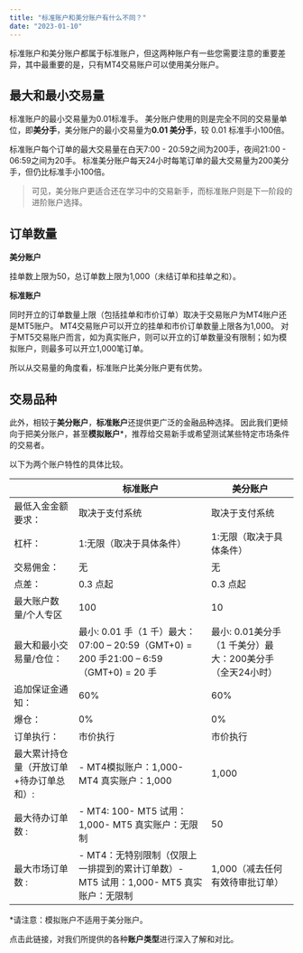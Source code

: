 ```yaml
---
title: "标准账户和美分账户有什么不同？"
date: "2023-01-10"
---
```


标准账户和美分账户都属于标准账户，但这两种账户有一些您需要注意的重要差异，其中最重要的是，只有MT4交易账户可以使用美分账户。

## **最大和最小交易量**

标准账户的最小交易量为0.01标准手。 美分账户使用的则是完全不同的交易量单位，即**美分手**，美分账户的最小交易量为**0.01 美分手**，较 0.01 标准手小100倍。

标准账户每个订单的最大交易量在白天7:00 - 20:59之间为200手，夜间21:00 - 06:59之间为20手。 标准美分账户每天24小时每笔订单的最大交易量为200美分手，但仍比标准手小100倍。

> 可见，美分账户更适合还在学习中的交易新手，而标准账户则是下一阶段的进阶账户选择。

## **订单数量**

**美分账户**

挂单数上限为50，总订单数上限为1,000（未结订单和挂单之和）。

**标准账户**

同时开立的订单数量上限（包括挂单和市价订单）取决于交易账户为MT4账户还是MT5账户。 MT4交易账户可以开立的挂单和市价订单数量上限各为1,000。 对于MT5交易账户而言，如为真实账户，则可以开立的订单数量没有限制；如为模拟账户，则最多可以开立1,000笔订单。

所以从交易量的角度看，标准账户比美分账户更有优势。

## **交易品种**

此外，相较于**美分账户**，**标准账户**还提供更广泛的金融品种选择。 因此我们更倾向于把美分账户，甚至**模拟账户***，推荐给交易新手或希望测试某些特定市场条件的交易者。

以下为两个账户特性的具体比较。

| &nbsp;                | 标准账户                                                                     | 美分账户                                |
|-----------------------|--------------------------------------------------------------------------|-------------------------------------|
| 最低入金金额要求：             | 取决于支付系统                                                                  | 取决于支付系统                             |
| 杠杆：                   | 1:无限（取决于具体条件）                                                            | 1:无限（取决于具体条件）                       |
| 交易佣金：                 | 无                                                                        | 无                                   |
| 点差：                   | 0.3 点起                                                                   | 0.3 点起                              |
| 最大账户数量/个人专区           | 100                                                                      | 10                                  |
| 最大和最小交易量/仓位：          | 最小: 0.01 手（1 千）最大：07:00 – 20:59（GMT+0) = 200 手21:00 – 6:59（GMT+0) = 20 手 | 最小: 0.01美分手（1 千美分）最大：200美分手（全天24小时） |
| 追加保证金通知：              | 60%                                                                      | 60%                                 |
| 爆仓：                   | 0%                                                                       | 0%                                  |
| 订单执行：                 | 市价执行                                                                     | 市价执行                                |
| 最大累计持仓量（开放订单+待办订单总和）: | - MT4模拟账户：1,000- MT4 真实账户：1,000                                          | 1,000                               |
| 最大待办订单数 :             | - MT4: 100- MT5 试用：1,000- MT5 真实账户：无限制                                   | 50                                  |
| 最大市场订单数 :             | - MT4：无特别限制（仅限上一排提到的累计订单数）- MT5 试用：1,000- MT5 真实账户：无限制                   | 1,000（减去任何有效待审批订单）                  |


*请注意：模拟账户不适用于美分账户。

点击此链接，对我们所提供的各种**账户类型**进行深入了解和对比。
